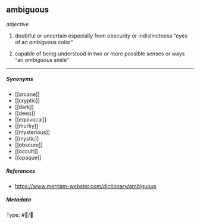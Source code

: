 
## ambiguous # 

_adjective_

1. doubtful or uncertain especially from obscurity or indistinctness
	 “eyes of an _ambiguous_ color”

2. capable of being understood in two or more possible senses or ways
	“an _ambiguous_ smile”

___

##### Synonyms

-   [[arcane]]
-   [[cryptic]]
-   [[dark]]
-   [[deep]]
-   [[equivocal]]
-   [[murky]]
-   [[mysterious]]
-   [[mystic]]
-   [[obscure]]
-   [[occult]]
-   [[opaque]]

##### References

- https://www.merriam-webster.com/dictionary/ambiguous

##### Metadata

Type: #💬/💬 
